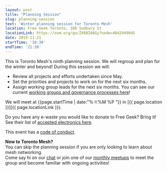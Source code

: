 ```yaml
---
layout: post
title: "Planning Session"
slug: planning-session
text: 'Winter planning session for Toronto Mesh'
location: Free Geek Toronto, 180 Sudbury St
locationLink: https://osm.org/go/ZX6BI0AGy?node=4042949045
date: 2019-11-21
startTime: '18:30'
endTime: '21:30'
---
```


This is Toronto Mesh's ninth planning session. We will regroup and plan for the winter and beyond! During this session we will:
- Review all projects and efforts undertaken since May.
- Set the priorities and projects to work on for the next six months.
- Assign working group leads for the next six months. You can see our current [working groups and governance processes here](https://github.com/tomeshnet/documents/blob/master/governance/coordination-structure.md)!

We will meet at {{page.startTime | date:"%-I:%M %P "}} in [{{ page.location }}]({{ page.locationLink }}).

Do you have any e-waste you would like to donate to Free Geek? Bring it! See their list of [accepted electronics here](https://www.freegeektoronto.org/pick-up/).

This event has a [code of conduct](/code-of-conduct/).

**New to Toronto Mesh?**  
You can skip the planning session if you are only looking to learn about mesh networking.  
Come say hi on our [chat](https://chat.tomesh.net/#/room/#tomesh:tomesh.net) or join one of our [monthly meetups](/events/) to meet the group and become familiar with ongoing activities!
